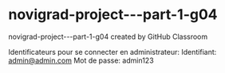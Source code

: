 # novigrad-project---part-1-g04
novigrad-project---part-1-g04 created by GitHub Classroom

Identificateurs pour se connecter en administrateur:
Identifiant: admin@admin.com
Mot de passe: admin123
